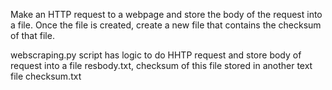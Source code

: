 Make an HTTP request to a webpage and store the body of the request into a file. Once the file is created, create a new file that contains the checksum of that file.

webscraping.py script has logic to do HHTP request and store body of request into a file resbody.txt, checksum of this file stored in another text file checksum.txt

